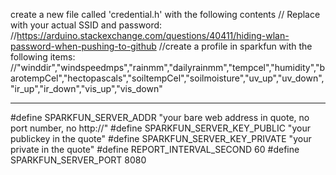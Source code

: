 create a new file called 'credential.h' with the following contents
// Replace with your actual SSID and password:
//https://arduino.stackexchange.com/questions/40411/hiding-wlan-password-when-pushing-to-github
//create a profile in sparkfun with the following items:
//"winddir","windspeedmps","rainmm","dailyrainmm","tempcel","humidity","barotempCel","hectopascals","soiltempCel","soilmoisture","uv_up","uv_down","ir_up","ir_down","vis_up","vis_down"

----------------------------------------------
#define SPARKFUN_SERVER_ADDR "your bare web address in quote, no port number, no http://"
#define SPARKFUN_SERVER_KEY_PUBLIC "your publickey in the quote"
#define SPARKFUN_SERVER_KEY_PRIVATE "your private in the quote"
#define REPORT_INTERVAL_SECOND 60
#define SPARKFUN_SERVER_PORT 8080
